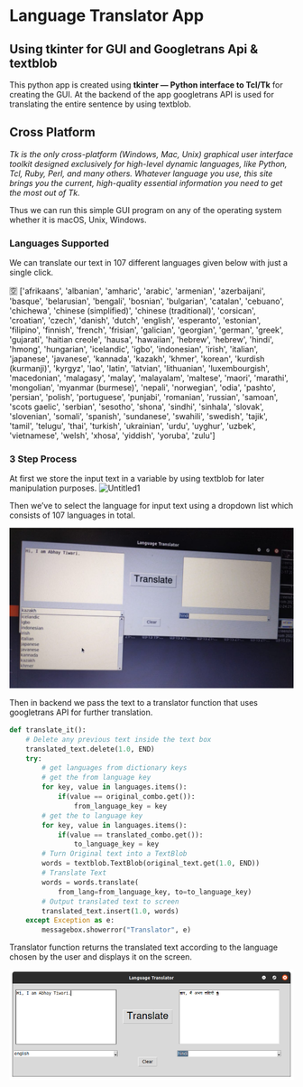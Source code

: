 # Language Translator App

## Using tkinter for GUI and Googletrans Api & textblob

This python app is created using **tkinter — Python interface to Tcl/Tk** for creating the GUI. At the backend of the app googletrans API is used for translating the entire sentence by using textblob.

## Cross Platform

*Tk is the only cross-platform (Windows, Mac, Unix) graphical user interface toolkit designed exclusively for high-level dynamic languages, like Python, Tcl, Ruby, Perl, and many others. Whatever language you use, this site brings you the current, high-quality essential information you need to get the most out of Tk.*

Thus we can run this simple GUI program on any of the operating system whether it is macOS, Unix, Windows.

### Languages Supported

We can translate our text in 107 different languages given below with just a single click.

<aside>
🈳 ['afrikaans', 'albanian', 'amharic', 'arabic', 'armenian', 'azerbaijani', 'basque', 'belarusian', 'bengali', 'bosnian', 'bulgarian', 'catalan', 'cebuano', 'chichewa', 'chinese (simplified)', 'chinese (traditional)', 'corsican', 'croatian', 'czech', 'danish', 'dutch', 'english', 'esperanto', 'estonian', 'filipino', 'finnish', 'french', 'frisian', 'galician', 'georgian', 'german', 'greek', 'gujarati', 'haitian creole', 'hausa', 'hawaiian', 'hebrew', 'hebrew', 'hindi', 'hmong', 'hungarian', 'icelandic', 'igbo', 'indonesian', 'irish', 'italian', 'japanese', 'javanese', 'kannada', 'kazakh', 'khmer', 'korean', 'kurdish (kurmanji)', 'kyrgyz', 'lao', 'latin', 'latvian', 'lithuanian', 'luxembourgish', 'macedonian', 'malagasy', 'malay', 'malayalam', 'maltese', 'maori', 'marathi', 'mongolian', 'myanmar (burmese)', 'nepali', 'norwegian', 'odia', 'pashto', 'persian', 'polish', 'portuguese', 'punjabi', 'romanian', 'russian', 'samoan', 'scots gaelic', 'serbian', 'sesotho', 'shona', 'sindhi', 'sinhala', 'slovak', 'slovenian', 'somali', 'spanish', 'sundanese', 'swahili', 'swedish', 'tajik', 'tamil', 'telugu', 'thai', 'turkish', 'ukrainian', 'urdu', 'uyghur', 'uzbek', 'vietnamese', 'welsh', 'xhosa', 'yiddish', 'yoruba', 'zulu']

</aside>

### 3 Step Process

At first we store the input text in a variable by using textblob for later manipulation purposes.
![Untitled1](https://user-images.githubusercontent.com/82487231/163661574-c79b9ea3-bc0c-49a6-ae66-baf89eff83c5.png)

Then we’ve to select the language for input text using a dropdown list which consists of 107 languages in total.

![WhatsApp Image 2022-04-16 at 2.06.52 AM.jpeg](README/WhatsApp_Image_2022-04-16_at_2.06.52_AM.jpeg)

Then in backend we pass the text to a translator function that uses googletrans API for further translation.

```python
def translate_it():
    # Delete any previous text inside the text box
    translated_text.delete(1.0, END)
    try:
        # get languages from dictionary keys
        # get the from language key
        for key, value in languages.items():
            if(value == original_combo.get()):
                from_language_key = key
        # get the to language key
        for key, value in languages.items():
            if(value == translated_combo.get()):
                to_language_key = key
        # Turn Original text into a TextBlob
        words = textblob.TextBlob(original_text.get(1.0, END))
        # Translate Text
        words = words.translate(
            from_lang=from_language_key, to=to_language_key)
        # Output translated text to screen
        translated_text.insert(1.0, words)
    except Exception as e:
        messagebox.showerror("Translator", e)
```

Translator function returns the translated text according to the language chosen by the user and displays it on the screen.

![Untitled](README/Untitled%201.png)
